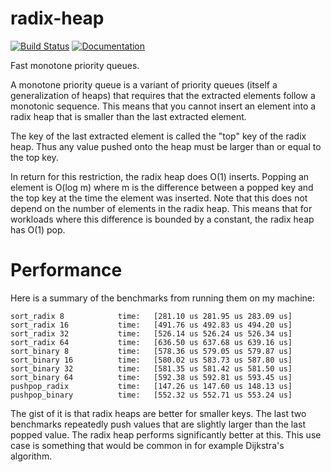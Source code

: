 # radix-heap

[![Build Status](https://travis-ci.org/Noctune/radix-heap.svg?branch=master)](https://travis-ci.org/Noctune/radix-heap)
[![Documentation](https://docs.rs/radix-heap/badge.svg)](https://docs.rs/radix-heap)

Fast monotone priority queues.

A monotone priority queue is a variant of priority queues (itself a
generalization of heaps) that requires that the extracted elements follow a
monotonic sequence. This means that you cannot insert an element into a
radix heap that is smaller than the last extracted element.

The key of the last extracted element is called the "top" key of the radix
heap. Thus any value pushed onto the heap must be larger than or equal to
the top key.

In return for this restriction, the radix heap does O(1) inserts. Popping an
element is O(log m) where m is the difference between a popped key and the
top key at the time the element was inserted. Note that this does not depend
on the number of elements in the radix heap. This means that for workloads
where this difference is bounded by a constant, the radix heap has O(1) pop.

# Performance

Here is a summary of the benchmarks from running them on my machine:

    sort_radix 8            time:   [281.10 us 281.95 us 283.09 us]
    sort_radix 16           time:   [491.76 us 492.83 us 494.20 us]
    sort_radix 32           time:   [526.14 us 526.24 us 526.34 us]
    sort_radix 64           time:   [636.50 us 637.68 us 639.16 us]
    sort_binary 8           time:   [578.36 us 579.05 us 579.87 us]
    sort_binary 16          time:   [580.02 us 583.73 us 587.80 us]
    sort_binary 32          time:   [581.35 us 581.42 us 581.50 us]
    sort_binary 64          time:   [592.38 us 592.81 us 593.45 us]
    pushpop_radix           time:   [147.26 us 147.60 us 148.13 us]
    pushpop_binary          time:   [552.32 us 552.71 us 553.24 us]

The gist of it is that radix heaps are better for smaller keys. The last two
benchmarks repeatedly push values that are slightly larger than the last popped
value. The radix heap performs significantly better at this. This use case is
something that would be common in for example Dijkstra's algorithm.